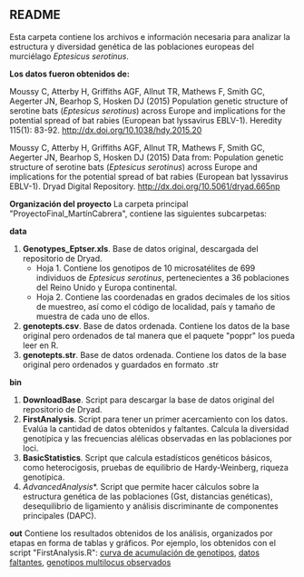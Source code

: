 ## README

Esta carpeta contiene los archivos e información necesaria para analizar la estructura y diversidad genética de las poblaciones europeas del murciélago *Eptesicus serotinus*.


**Los datos fueron obtenidos de:**

Moussy C, Atterby H, Griffiths AGF, Allnut TR, Mathews F, Smith GC, Aegerter JN, Bearhop S, Hosken DJ (2015) Population genetic structure of serotine bats (*Eptesicus serotinus*) across Europe and implications for the potential spread of bat rabies (European bat lyssavirus EBLV-1). Heredity 115(1): 83-92. http://dx.doi.org/10.1038/hdy.2015.20

Moussy C, Atterby H, Griffiths AGF, Allnut TR, Mathews F, Smith GC, Aegerter JN, Bearhop S, Hosken DJ (2015) Data from: Population genetic structure of serotine bats (*Eptesicus serotinus*) across Europe and implications for the potential spread of bat rabies (European bat lyssavirus EBLV-1). Dryad Digital Repository. http://dx.doi.org/10.5061/dryad.665np


**Organización del proyecto**
La carpeta principal "ProyectoFinal_MartínCabrera", contiene las siguientes subcarpetas:

**data**
1. **Genotypes_Eptser.xls**. Base de datos original, descargada del repositorio de Dryad. 
	- Hoja 1. Contiene los genotipos de 10 microsatélites de 699 individuos de *Eptesicus serotinus*, pertenecientes a 36 poblaciones del Reino Unido y Europa continental.
	- Hoja 2. Contiene las coordenadas en grados decimales de los sitios de muestreo, así como el código de localidad, país y tamaño de muestra de cada uno de ellos.
2. **genotepts.csv**. Base de datos ordenada. Contiene los datos de la base original pero ordenados de tal manera que el paquete "poppr" los pueda leer en R.
3. **genotepts.str**. Base de datos ordenada. Contiene los datos de la base original pero ordenados y guardados en formato .str

**bin**
1. **DownloadBase**. Script para descargar la base de datos original del repositorio de Dryad.
2. **FirstAnalysis**. Script para tener un primer acercamiento con los datos. Evalúa la cantidad de datos obtenidos y faltantes. Calcula la diversidad genotípica y las frecuencias alélicas observadas en las poblaciones por loci.
3. **BasicStatistics**. Script que calcula estadísticos genéticos básicos, como heterocigosis, pruebas de equilibrio de Hardy-Weinberg, riqueza genotípica. 
4. *AdvancedAnalysis**. Script que permite hacer cálculos sobre la estructura genética de las poblaciones (Gst, distancias genéticas), desequilibrio de ligamiento y análisis discriminante de componentes principales (DAPC).

**out**
Contiene los resultados obtenidos de los análisis, organizados por etapas en forma de tablas y gráficos.
Por ejemplo, los obtenidos con el script "FirstAnalysis.R": [curva de acumulación de genotipos](https://raw.githubusercontent.com/MartinCabreraG/ProyectoFinalBioinf2017-II/master/gaccEptpop.png), [datos faltantes](https://raw.githubusercontent.com/MartinCabreraG/ProyectoFinalBioinf2017-II/master/missdEptpop.png), [genotipos multilocus observados](https://raw.githubusercontent.com/MartinCabreraG/ProyectoFinalBioinf2017-II/master/mlgEptpop.png)
